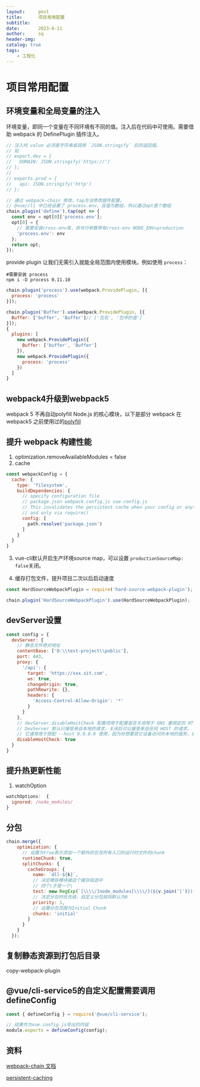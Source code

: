 ```yaml
---
layout:     post
title:      项目常用配置
subtitle:   
date:       2023-6-11
author:     sq
header-img: 
catalog: true
tags:
    - 工程化
---
```

# 项目常用配置

## 环境变量和全局变量的注入

环境变量，即同一个变量在不同环境有不同的值。注入后在代码中可使用。需要借助 webpack 的 DefinePlugin 插件注入。

```javascript
// 注入时 value 必须是字符串或调用 `JSON.stringify` 后的返回值。
// 如
// export.dev = {
//   DOMAIN: JSON.stringify('https://')
// };
//
// exports.prod = {
//   api: JSON.stringify('http')
// };

// 通过 webpack-chain 修改，tap方法修改插件配置。
// @vue/cli 中已经设置了 process.env，且值为数组，所以通过opt是个数组
chain.plugin('define').tap(opt => {
  const env = opt[0]['process.env'];
  opt[0] = {
    // 需要安装cross-env库，命令行参数带有cross-env NODE_ENV=production
    'process.env': env
  };
  return opt;
});
```

provide plugin 让我们无需引入就能全局范围内使用模块。例如使用 `process`：

```shell
#需要安装 process 
npm i -D process 0.11.10
```

```javascript
chain.plugin('process').use(webpack.ProvidePlugin, [{
  process: 'process'
}]);

chain.plugin('Buffer').use(webpack.ProvidePlugin, [{
  Buffer: ['buffer', 'Buffer']// ['包名', '包中的值']
}]);
{
  plugins: [
    new webpack.ProvidePlugin({
      Buffer: ['buffer', 'Buffer']
    }),
    new webpack.ProvidePlugin({
      process: 'process'
    })
  ]
}
```

## webpack4升级到webpack5

webpack 5 不再自动polyfill Node.js 的核心模块，以下是部分 webpack 在 webpack5 之前使用过的[polyfill](https://webpack.docschina.org/configuration/resolve/#resolvefallback)

## 提升 webpack 构建性能

1. optimization.removeAvailableModules = false
2. cache

```javascript
const webpackConfig = {
  cache: {
    type: 'filesystem',
    buildDependencies: {
      // specify configuration file
      // package.json webpack.config.js vue.config.js
      // This invalidates the persistent cache when your config or anything the config depends on via require() changes.
      // and only via require()
      config: [
        path.resolve('package.json')
      ]
    }
  }
}
```

3. vue-cli默认开启生产环境source map，可以设置 `productionSourceMap: false`关闭。

4. 缓存打包文件，提升项目二次以后启动速度

```javascript
const HardSourceWebpackPlugin = require('hard-source-webpack-plugin');

chain.plugin('HardSourceWebpackPlugin').use(HardSourceWebpackPlugin);
```

## devServer设置

```javascript
const config = {
  devServer: {
    // 静态文件绝对地址
    contentBase: ['D:\\test-project\\public'],
    port: 443,
    proxy: {
      '/api': {
        target: 'https://xxx.sit.com',
        ws: true,
        changeOrigin: true,
        pathRewrite: {},
        headers: {
          'Access-Control-Allow-Origin': '*'
        }
      }
    },
    // devServer.disableHostCheck 配置项用于配置是否关闭用于 DNS 重绑定的 HTTP 请求的 HOST 检查。
    // DevServer 默认只接受来自本地的请求，关闭后可以接受来自任何 HOST 的请求。
    // 它通常用于搭配 --host 0.0.0.0 使用，因为你想要其它设备访问你本地的服务，但访问时是直接通过 IP 地址访问而不是 HOST 访问，所以需要关闭 HOST 检查。
    disableHostCheck: true
  }
}
```

## 提升热更新性能

1. watchOption

```javascript
watchOptions:  {
  ignored: /node_modules/
}
```

## 分包

```javascript
chain.merge({
    optimization: {
      // 设置为true表示添加一个额外的包含所有入口的运行时文件的chunk
      runtimeChunk: true,
      splitChunks: {
        cacheGroups: {
          name: `dll-${k}`,
          // 决定哪些模块被这个缓存组选中
          // 四个\才是一个\
          test: new RegExp(`[\\\\/]node_modules[\\\\/](${v.join('|')})[\\\\/]`),
          // 决定分包时优先级，自定义分包规则默认为0
          priority: 1,
          // 设置分包范围为Initial Chunk
          chunks: 'initial'
        }
      }
    }
  });
```

## 复制静态资源到打包后目录

copy-webpack-plugin

## @vue/cli-service5的自定义配置需要调用 defineConfig

```javascript
const { defineConfig } = require('@vue/cli-service');

// 结果作为vue.config.js导出的内容
module.exports = defineConfig(config);
```

## 资料
[webpack-chain 文档](https://www.npmjs.com/package/webpack-chain)

[persistent-caching](https://github.com/webpack/changelog-v5/blob/master/guides/persistent-caching.md)
